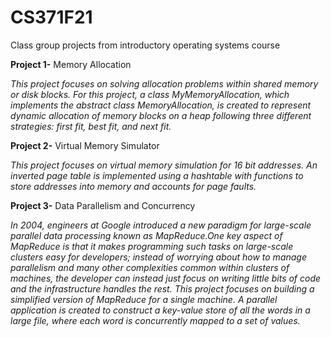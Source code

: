 # CS371F21
Class group projects from introductory operating systems course

**Project 1-** Memory Allocation

*This project focuses on solving allocation problems within shared memory or disk blocks. For this project, a class MyMemoryAllocation, which implements the abstract class MemoryAllocation, is created to represent dynamic allocation of memory blocks on a heap following three different strategies: first fit, best fit, and next fit.*

**Project 2-** Virtual Memory Simulator

*This project focuses on virtual memory simulation for 16 bit addresses. An inverted page table is implemented using a hashtable with functions to store addresses into memory and accounts for page faults.*

**Project 3-** Data Parallelism and Concurrency

*In 2004, engineers at Google introduced a new paradigm for large-scale parallel data processing known as MapReduce.One key aspect of MapReduce is that it makes programming such tasks on large-scale clusters easy for developers; instead of worrying about how to manage parallelism and many other complexities common within clusters of machines, the developer can instead just focus on writing little bits of code and the infrastructure handles the rest. This project focuses on building a simplified version of MapReduce for a single machine. A parallel application is created to construct a key-value store of all the words in a large file, where each word is concurrently mapped to a set of values.*

